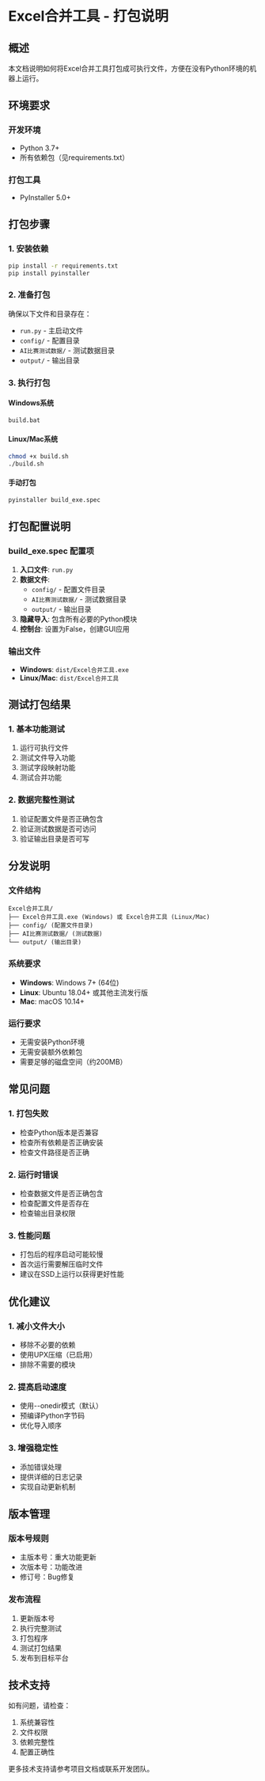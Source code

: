 # Excel合并工具 - 打包说明

## 概述
本文档说明如何将Excel合并工具打包成可执行文件，方便在没有Python环境的机器上运行。

## 环境要求

### 开发环境
- Python 3.7+
- 所有依赖包（见requirements.txt）

### 打包工具
- PyInstaller 5.0+

## 打包步骤

### 1. 安装依赖
```bash
pip install -r requirements.txt
pip install pyinstaller
```

### 2. 准备打包
确保以下文件和目录存在：
- `run.py` - 主启动文件
- `config/` - 配置目录
- `AI比赛测试数据/` - 测试数据目录
- `output/` - 输出目录

### 3. 执行打包

#### Windows系统
```cmd
build.bat
```

#### Linux/Mac系统
```bash
chmod +x build.sh
./build.sh
```

#### 手动打包
```bash
pyinstaller build_exe.spec
```

## 打包配置说明

### build_exe.spec 配置项

1. **入口文件**: `run.py`
2. **数据文件**: 
   - `config/` - 配置文件目录
   - `AI比赛测试数据/` - 测试数据目录
   - `output/` - 输出目录
3. **隐藏导入**: 包含所有必要的Python模块
4. **控制台**: 设置为False，创建GUI应用

### 输出文件
- **Windows**: `dist/Excel合并工具.exe`
- **Linux/Mac**: `dist/Excel合并工具`

## 测试打包结果

### 1. 基本功能测试
1. 运行可执行文件
2. 测试文件导入功能
3. 测试字段映射功能
4. 测试合并功能

### 2. 数据完整性测试
1. 验证配置文件是否正确包含
2. 验证测试数据是否可访问
3. 验证输出目录是否可写

## 分发说明

### 文件结构
```
Excel合并工具/
├── Excel合并工具.exe (Windows) 或 Excel合并工具 (Linux/Mac)
├── config/ (配置文件目录)
├── AI比赛测试数据/ (测试数据)
└── output/ (输出目录)
```

### 系统要求
- **Windows**: Windows 7+ (64位)
- **Linux**: Ubuntu 18.04+ 或其他主流发行版
- **Mac**: macOS 10.14+

### 运行要求
- 无需安装Python环境
- 无需安装额外依赖包
- 需要足够的磁盘空间（约200MB）

## 常见问题

### 1. 打包失败
- 检查Python版本是否兼容
- 检查所有依赖是否正确安装
- 检查文件路径是否正确

### 2. 运行时错误
- 检查数据文件是否正确包含
- 检查配置文件是否存在
- 检查输出目录权限

### 3. 性能问题
- 打包后的程序启动可能较慢
- 首次运行需要解压临时文件
- 建议在SSD上运行以获得更好性能

## 优化建议

### 1. 减小文件大小
- 移除不必要的依赖
- 使用UPX压缩（已启用）
- 排除不需要的模块

### 2. 提高启动速度
- 使用--onedir模式（默认）
- 预编译Python字节码
- 优化导入顺序

### 3. 增强稳定性
- 添加错误处理
- 提供详细的日志记录
- 实现自动更新机制

## 版本管理

### 版本号规则
- 主版本号：重大功能更新
- 次版本号：功能改进
- 修订号：Bug修复

### 发布流程
1. 更新版本号
2. 执行完整测试
3. 打包程序
4. 测试打包结果
5. 发布到目标平台

## 技术支持

如有问题，请检查：
1. 系统兼容性
2. 文件权限
3. 依赖完整性
4. 配置正确性

更多技术支持请参考项目文档或联系开发团队。
